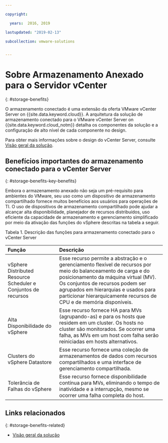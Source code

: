 ```yaml
---

copyright:

  years:  2016, 2019

lastupdated: "2019-02-13"

subcollection: vmware-solutions


---
```


# Sobre Armazenamento Anexado para o Servidor vCenter
{: #storage-benefits}

O armazenamento conectado é uma extensão da oferta VMware vCenter Server on {{site.data.keyword.cloud}}. A arquitetura da solução de armazenamento conectado para o VMware vCenter Server on {{site.data.keyword.cloud_notm}} detalha os componentes da solução e a configuração de alto nível de cada componente no design.

Para obter mais informações sobre o design do vCenter Server, consulte [Visão geral da solução](/docs/services/vmwaresolutions/archiref/solution?topic=vmware-solutions-solution_overview).

## Benefícios importantes do armazenamento conectado para o vCenter Server
{: #storage-benefits-key-benefits}

Embora o armazenamento anexado não seja um pré-requisito para ambientes do VMware, seu uso como um dispositivo de armazenamento compartilhado fornece muitos benefícios aos usuários para operações de TI. O uso de dispositivos de armazenamento compartilhado pode ajudar a alcançar alta disponibilidade, planejador de recursos distribuídos, uso eficiente da capacidade de armazenamento e gerenciamento simplificado por meio da ativação das funções do vSphere descritas na tabela a seguir.

Tabela 1. Descrição das funções para armazenamento conectado para o vCenter Server

| Função | Descrição |
|:------- |:----------- |
| vSphere Distributed Resource Scheduler e Conjuntos de recursos | Esse recurso permite a abstração e o gerenciamento flexível de recursos por meio do balanceamento de carga e do posicionamento da máquina virtual (MV). Os conjuntos de recursos podem ser agrupados em hierarquias e usados para particionar hierarquicamente recursos de CPU e de memória disponíveis. |
| Alta Disponibilidade do vSphere | Esse recurso fornece HA para MVs (agrupando-as) e para os hosts que residem em um cluster. Os hosts no cluster são monitorados. Se ocorrer uma falha, as MVs em um host com falha serão reiniciadas em hosts alternativos. |
| Clusters do vSphere Datastore | Esse recurso fornece uma coleção de armazenamentos de dados com recursos compartilhados e uma interface de gerenciamento compartilhada. |
| Tolerância de Falhas do vSphere | Esse recurso fornece disponibilidade contínua para MVs, eliminando o tempo de inatividade e a interrupção, mesmo se ocorrer uma falha completa do host. |

## Links relacionados
{: #storage-benefits-related}

* [Visão geral da solução](/docs/services/vmwaresolutions/archiref/solution?topic=vmware-solutions-solution_overview)
